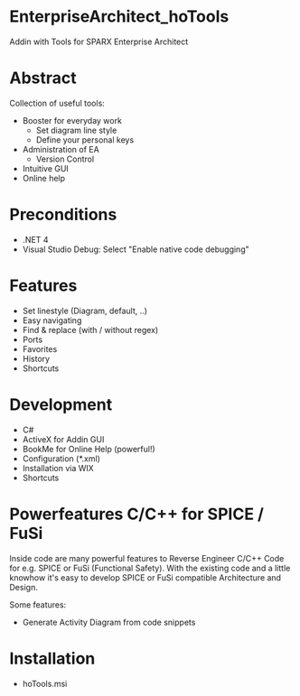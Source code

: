 # EnterpriseArchitect_hoTools
Addin with Tools for SPARX Enterprise Architect

# Abstract #
Collection of useful tools:

- Booster for everyday work
  - Set diagram line style 
  - Define your personal keys
- Administration of EA
  - Version Control 
- Intuitive GUI
- Online help

# Preconditions
- .NET 4
- Visual Studio Debug: Select "Enable native code debugging"


# Features #
- Set linestyle (Diagram, default, ..)
- Easy navigating
- Find & replace (with / without regex)
- Ports
- Favorites
- History
- Shortcuts

# Development #
- C#
- ActiveX for Addin GUI
- BookMe for Online Help (powerful!)
- Configuration (*.xml)
- Installation via WIX
- Shortcuts

# Powerfeatures C/C++ for SPICE / FuSi #
Inside code are many powerful features to Reverse Engineer C/C++ Code for e.g. SPICE or FuSi (Functional Safety). With the existing code and a little knowhow it's easy to develop SPICE or FuSi compatible Architecture and Design.

Some features:
- Generate Activity Diagram from code snippets

# Installation #
- hoTools.msi



